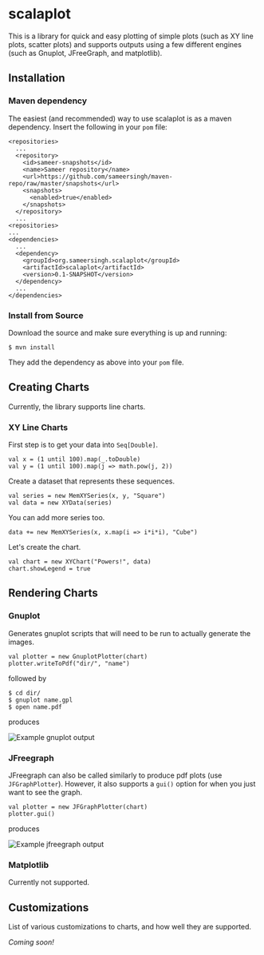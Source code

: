 scalaplot
=========

This is a library for quick and easy plotting of simple plots (such as XY line plots, scatter plots) and supports outputs using a few different engines (such as Gnuplot, JFreeGraph, and matplotlib).

## Installation

### Maven dependency

The easiest (and recommended) way to use scalaplot is as a maven dependency. Insert the following in your `pom` file:

    <repositories>
	  ...
      <repository>
        <id>sameer-snapshots</id>
        <name>Sameer repository</name>
        <url>https://github.com/sameersingh/maven-repo/raw/master/snapshots</url>
        <snapshots>
          <enabled>true</enabled>
        </snapshots>
      </repository>
	  ...
    <repositories>
	...
    <dependencies>
      ...
      <dependency>
        <groupId>org.sameersingh.scalaplot</groupId>
        <artifactId>scalaplot</artifactId>
        <version>0.1-SNAPSHOT</version>
      </dependency>
      ...
    </dependencies>

### Install from Source

Download the source and make sure everything is up and running:

    $ mvn install
	
They add the dependency as above into your `pom` file.
	
## Creating Charts

Currently, the library supports line charts.

### XY Line Charts

First step is to get your data into `Seq[Double]`.

    val x = (1 until 100).map(_.toDouble)
    val y = (1 until 100).map(j => math.pow(j, 2))
	
Create a dataset that represents these sequences.

    val series = new MemXYSeries(x, y, "Square")
    val data = new XYData(series)

You can add more series too.

    data += new MemXYSeries(x, x.map(i => i*i*i), "Cube")

Let's create the chart.

    val chart = new XYChart("Powers!", data)
    chart.showLegend = true

## Rendering Charts

### Gnuplot

Generates gnuplot scripts that will need to be run to actually generate the images.

    val plotter = new GnuplotPlotter(chart)
	plotter.writeToPdf("dir/", "name")
	
followed by

    $ cd dir/
	$ gnuplot name.gpl
	$ open name.pdf
	
produces

![Example gnuplot output](https://github.com/sameersingh/scalaplot/raw/master/docs/img/gnuplot.png)

### JFreegraph

JFreegraph can also be called similarly to produce pdf plots (use `JFGraphPlotter`).
However, it also supports a `gui()` option for when you just want to see the graph.

    val plotter = new JFGraphPlotter(chart)
	plotter.gui()

produces

![Example jfreegraph output](https://github.com/sameersingh/scalaplot/raw/master/docs/img/jfreegraph.png)

### Matplotlib

Currently not supported.

## Customizations

List of various customizations to charts, and how well they are supported.

_Coming soon!_
